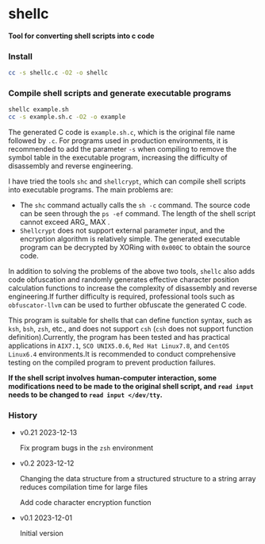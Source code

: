 # shellc
**Tool for converting shell scripts into c code**
### Install
```bash
cc -s shellc.c -O2 -o shellc
```
### Compile shell scripts and generate executable programs
```bash
shellc example.sh
cc -s example.sh.c -O2 -o example
```
The generated C code is ```example.sh.c```, which is the original file name followed by ```.c```.
For programs used in production environments, it is recommended to add the parameter ```-s``` when compiling to remove the symbol table in the executable program, increasing the difficulty of disassembly and reverse engineering.

I have tried the tools ```shc``` and ```shellcrypt```, which can compile shell scripts into executable programs.  The main problems are:
- The ```shc``` command actually calls the ```sh -c``` command.  The source code can be seen through the ```ps -ef``` command. The length of the shell script cannot exceed ARG_ MAX .
- ```Shellcrypt``` does not support external parameter input, and the encryption algorithm is relatively simple.  The generated executable program can be decrypted by XORing with ```0x000C``` to obtain the source code.

In addition to solving the problems of the above two tools, ```shellc``` also adds code obfuscation and randomly generates effective character position calculation functions to increase the complexity of disassembly and reverse engineering.If further difficulty is required, professional tools such as ```obfuscator-llvm``` can be used to further obfuscate the generated C code.

This program is suitable for shells that can define function syntax, such as ```ksh```, ```bsh```, ```zsh```, etc., and does not support ```csh``` (```csh``` does not support function definition).Currently, the program has been tested and has practical applications in ```AIX7.1```, ```SCO UNIX5.0.6```, ```Red Hat Linux7.8```, and ```CentOS Linux6.4``` environments.It is recommended to conduct comprehensive testing on the compiled program to prevent production failures.

**If the shell script involves human-computer interaction, some modifications need to be made to the original shell script, and ```read input``` needs to be changed to ```read input </dev/tty```.**

### History
- v0.21 2023-12-13

  Fix program bugs in the ```zsh``` environment

- v0.2  2023-12-12

  Changing the data structure from a structured structure to a string array reduces compilation time for large files

  Add code character encryption function

- v0.1  2023-12-01

  Initial version 
 

